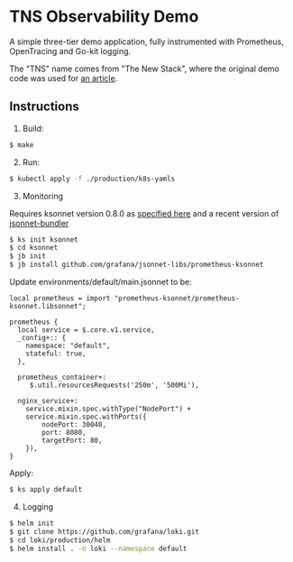 # TNS Observability Demo

A simple three-tier demo application, fully instrumented with Prometheus, OpenTracing and Go-kit logging.

The "TNS" name comes from "The New Stack", where the original demo code was used for [an article](https://thenewstack.io/how-to-detect-map-and-monitor-docker-containers-with-weave-scope-from-weaveworks/).

## Instructions

1. Build:

```sh
$ make
```

2. Run:

```sh
$ kubectl apply -f ./production/k8s-yamls
```

3. Monitoring

Requires ksonnet version 0.8.0 as [specified here](https://github.com/grafana/jsonnet-libs/tree/5d7e5391010c768a6ddd39163c35662f379e20ca/prometheus-ksonnet) and a recent version of [jsonnet-bundler](https://github.com/jsonnet-bundler/jsonnet-bundler)

```sh
$ ks init ksonnet
$ cd ksonnet
$ jb init
$ jb install github.com/grafana/jsonnet-libs/prometheus-ksonnet
```

Update environments/default/main.jsonnet to be:

```
local prometheus = import "prometheus-ksonnet/prometheus-ksonnet.libsonnet";

prometheus {
  local service = $.core.v1.service,
  _config+:: {
    namespace: "default",
    stateful: true,
  },

  prometheus_container+:
     $.util.resourcesRequests('250m', '500Mi'),

  nginx_service+:
    service.mixin.spec.withType("NodePort") +
    service.mixin.spec.withPorts({
        nodePort: 30040,
        port: 8080,
        targetPort: 80,
    }),
}
```

Apply:

```sh
$ ks apply default
```

4. Logging

```bash
$ helm init
$ git clone https://github.com/grafana/loki.git
$ cd loki/production/helm
$ helm install . -n loki --namespace default
```

